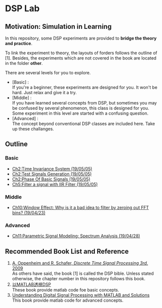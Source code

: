 ﻿# DSP Lab

## Motivation: Simulation in Learning
In this repository, some DSP experiments are provided to **bridge the theory and practice**.

To link the experiment to theory, the layouts of forders follows the outline of [1]. Besides, the experiments which are not covered in the book are located in the folder **other**.

There are several levels for you to explore.
- [Basic] :  
If you're a beginner, these experiments are designed for you. It won't be hard. Just relax and give it a try.
- [Middle] :  
If you have learned several concepts from DSP, but sometimes you may be confused by several phenomenon, this class is designed for you. Some experiment in this level are started with a confusing question.
- [Advanced] :  
The concept beyond conventional DSP classes are included here. Take up these challanges.

## Outline  

### Basic
- [Ch2:Time Invariance System (19/05/05)](%5Bh2%5DDiscreteTimeSignalAndSystem/%5BBasic%5DTimeInvariance)
- [Ch2:Test Signals Generation (19/05/05)](%5BCh2%5DDiscreteTimeSignalAndSystem/%5BBasic%5DTestSignalsGeneration)
- [Ch2:Phase Of Basic Signals (19/05/05)](%5BCh2%5DDiscreteTimeSignalAndSystem/%5BBasic%5DMagPhaseOfSignal)  
- [Ch5:Filter a signal with IIR Filter (19/05/05)](%5BCh5%5DTransformAnalysisOfLTISystem/Filter)  

### Middle
- [Ch10:Window Effect: Why is it a bad idea to filter by zeroing out FFT bins? (19/04/23)](%5BCh7%5DFilterDesignTechniques/%5BMiddle%5DWindowEffect)  

### Advanced
- [Ch11:Parametric Signal Modeling: Spectrum Analysis (19/04/28)](%5BCh11%5DParametricSignalModeling/%5BAdvanced%5DSpectrumAnalysis)

## Recommended Book List and Reference


1. [A. Oppenheim and R. Schafer, *Discrete Time Signal Processing 3rd*. 2009](https://dl.acm.org/citation.cfm?id=1795494)  
As others have said, the book [1] is called the DSP bible. Unless stated otherwise, the chapter number in this repository follows this book.
2. [以MATLAB透視DSP](https://www.kingstone.com.tw/new/basic/2014712029455)  
These book provide matlab code foe basic concepts.
3. [Understanding Digital Signal Processing with MATLAB and Solutions](https://www.mathworks.com/academia/books/understanding-digital-signal-processing-with-matlab-and-solutions-poularikas.html)  
This book provide matlab code for advanced concepts.
